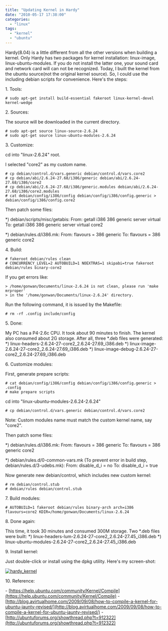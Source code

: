 ```yaml
---
title: "Updating Kernel in Hardy"
date: "2010-05-17 17:38:00"
categories: 
  - "linux"
tags: 
  - "kernel"
  - "ubuntu"
---
```


Hardy(8.04) is a little different from all the other versions when building a kernel. Only Hardy has two packages for kernel installation: linux-image, linux-ubuntu-modules. If you do not install the latter one, your sound card and network card will can not be recognized. Today, I built the kernel from the ubuntu source(not the original kernel source). So, I could use the including debian scripts for convenience. Here's the steps:

1\. Tools:

```
# sudo apt-get install build-essential fakeroot linux-kernel-devel kernel-wedge
```

2\. Sources:

The source will be downloaded in the current directory.

```
# sudo apt-get source linux-source-2.6.24
# sudo apt-get source linux-ubuntu-modules-2.6.24
```

3\. Customize:

cd into "linux-2.6.24" root.

I selected "core2" as my custom name.

```
# cp debian/control.d/vars.generic debian/control.d/vars.core2
# cp debian/abi/2.6.24-27.68/i386/generic debian/abi/2.6.24-27.68/i386/core2
# cp debian/abi/2.6.24-27.68/i386/generic.modules debian/abi/2.6.24-27.68/i386/core2.modules
# cat debian/config/i386/config debian/config/i386/config.generic > debian/config/i386/config.core2
```

Then patch some files:

\*) debian/scripts/misc/getabis: From: getall i386 386 generic server virtual To: getall i386 386 generic server virtual core2

\*) debian/rules.d/i386.mk: From: flavours = 386 generic To: flavours = 386 generic core2

4\. Build:

```
# fakeroot debian/rules clean
# CONCURRENCY_LEVEL=2 AUTOBUILD=1 NOEXTRAS=1 skipabi=true fakeroot debian/rules binary-core2
```

If you get errors like:

```
> /home/gonwan/Documents/linux-2.6.24 is not clean, please run 'make mrproper'
> in the '/home/gonwan/Documents/linux-2.6.24' directory.
```

Run the following command, it is issued by the Makefile:

```
# rm -rf .config include/config
```

5\. Done:

My PC has a P4-2.6c CPU. It took about 90 minutes to finish. The kernel also consumed about 2G storage. After all, three \*.deb files were generated: \*) linux-headers-2.6.24-27-core2\_2.6.24-27.69\_i386.deb \*) linux-image-2.6.24-27-core2\_2.6.24-27.69\_i386.deb \*) linux-image-debug-2.6.24-27-core2\_2.6.24-27.69\_i386.deb

6\. Customize modules:

First, generate prepare scripts:

```
# cat debian/config/i386/config debian/config/i386/config.generic > .config
# make prepare scripts
```

cd into "linux-ubuntu-modules-2.6.24-2.6.24"

```
# cp debian/control.d/vars.generic debian/control.d/vars.core2
```

Note: Custom modules name must match the custom kernel name, say "core2".

Then patch some files:

\*) debian/rules.d/i386.mk: From: flavours = 386 generic To: flavours = 386 generic core2

\*) debian/rules.d/0-common-vars.mk (To prevent error in build step, debian/rules.d/3-udebs.mk): From: disable\_d\_i = no To: disable\_d\_i = true

Now generate new debian/control, which includes new custom kernel:

```
# rm debian/control.stub
# debian/rules debian/control.stub
```

7\. Build modules:

```
# AUTOBUILD=1 fakeroot debian/rules binary-arch arch=i386 flavours=core2 KDIR=/home/gonwan/Documents/linux-2.6.24
```

8\. Done again:

This time, it took 30 minutes and consumed 300M storage. Two \*.deb files were built: \*) linux-headers-lum-2.6.24-27-core2\_2.6.24-27.45\_i386.deb \*) linux-ubuntu-modules-2.6.24-27-core2\_2.6.24-27.45\_i386.deb

9\. Install kernel:

Just double-click or install using the dpkg utility. Here's my screen-shot:

[![hardy_kernel](images/4616309778_6ffc815e60_z.jpg)](http://www.flickr.com/photos/gonwan1985/4616309778 "hardy_kernel by Binhao Qian, on Flickr")

10\. Reference:

\- [https://help.ubuntu.com/community/Kernel/Compile](https://help.ubuntu.com/community/Kernel/Compile) - [http://blog.avirtualhome.com/2009/09/08/how-to-compile-a-kernel-for-ubuntu-jaunty-revised/](http://blog.avirtualhome.com/2009/09/08/how-to-compile-a-kernel-for-ubuntu-jaunty-revised/) - [http://ubuntuforums.org/showthread.php?t=912322](http://ubuntuforums.org/showthread.php?t=912322)
